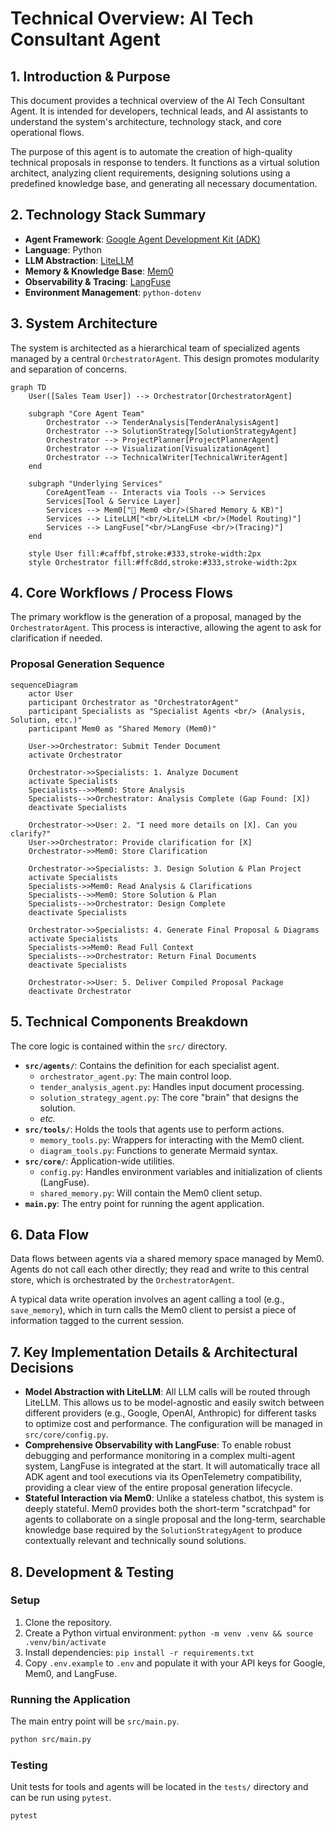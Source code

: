 # Technical Overview: AI Tech Consultant Agent

## 1. Introduction & Purpose

This document provides a technical overview of the AI Tech Consultant Agent. It is intended for developers, technical leads, and AI assistants to understand the system's architecture, technology stack, and core operational flows.

The purpose of this agent is to automate the creation of high-quality technical proposals in response to tenders. It functions as a virtual solution architect, analyzing client requirements, designing solutions using a predefined knowledge base, and generating all necessary documentation.

## 2. Technology Stack Summary

*   **Agent Framework**: [Google Agent Development Kit (ADK)](https://developers.google.com/build/agents/adk)
*   **Language**: Python
*   **LLM Abstraction**: [LiteLLM](https://litellm.ai/)
*   **Memory & Knowledge Base**: [Mem0](https://mem0.ai)
*   **Observability & Tracing**: [LangFuse](https://langfuse.com/)
*   **Environment Management**: `python-dotenv`

## 3. System Architecture

The system is architected as a hierarchical team of specialized agents managed by a central `OrchestratorAgent`. This design promotes modularity and separation of concerns.

```mermaid
graph TD
    User([Sales Team User]) --> Orchestrator[OrchestratorAgent]

    subgraph "Core Agent Team"
        Orchestrator --> TenderAnalysis[TenderAnalysisAgent]
        Orchestrator --> SolutionStrategy[SolutionStrategyAgent]
        Orchestrator --> ProjectPlanner[ProjectPlannerAgent]
        Orchestrator --> Visualization[VisualizationAgent]
        Orchestrator --> TechnicalWriter[TechnicalWriterAgent]
    end

    subgraph "Underlying Services"
        CoreAgentTeam -- Interacts via Tools --> Services
        Services[Tool & Service Layer]
        Services --> Mem0["🧠 Mem0 <br/>(Shared Memory & KB)"]
        Services --> LiteLLM["<br/>LiteLLM <br/>(Model Routing)"]
        Services --> LangFuse["<br/>LangFuse <br/>(Tracing)"]
    end

    style User fill:#caffbf,stroke:#333,stroke-width:2px
    style Orchestrator fill:#ffc8dd,stroke:#333,stroke-width:2px
```

## 4. Core Workflows / Process Flows

The primary workflow is the generation of a proposal, managed by the `OrchestratorAgent`. This process is interactive, allowing the agent to ask for clarification if needed.

### Proposal Generation Sequence

```mermaid
sequenceDiagram
    actor User
    participant Orchestrator as "OrchestratorAgent"
    participant Specialists as "Specialist Agents <br/> (Analysis, Solution, etc.)"
    participant Mem0 as "Shared Memory (Mem0)"

    User->>Orchestrator: Submit Tender Document
    activate Orchestrator

    Orchestrator->>Specialists: 1. Analyze Document
    activate Specialists
    Specialists-->>Mem0: Store Analysis
    Specialists-->>Orchestrator: Analysis Complete (Gap Found: [X])
    deactivate Specialists

    Orchestrator->>User: 2. "I need more details on [X]. Can you clarify?"
    User->>Orchestrator: Provide clarification for [X]
    Orchestrator->>Mem0: Store Clarification

    Orchestrator->>Specialists: 3. Design Solution & Plan Project
    activate Specialists
    Specialists->>Mem0: Read Analysis & Clarifications
    Specialists-->>Mem0: Store Solution & Plan
    Specialists-->>Orchestrator: Design Complete
    deactivate Specialists

    Orchestrator->>Specialists: 4. Generate Final Proposal & Diagrams
    activate Specialists
    Specialists->>Mem0: Read Full Context
    Specialists-->>Orchestrator: Return Final Documents
    deactivate Specialists

    Orchestrator->>User: 5. Deliver Compiled Proposal Package
    deactivate Orchestrator
```

## 5. Technical Components Breakdown

The core logic is contained within the `src/` directory.

*   **`src/agents/`**: Contains the definition for each specialist agent.
    *   `orchestrator_agent.py`: The main control loop.
    *   `tender_analysis_agent.py`: Handles input document processing.
    *   `solution_strategy_agent.py`: The core "brain" that designs the solution.
    *   *etc.*
*   **`src/tools/`**: Holds the tools that agents use to perform actions.
    *   `memory_tools.py`: Wrappers for interacting with the Mem0 client.
    *   `diagram_tools.py`: Functions to generate Mermaid syntax.
*   **`src/core/`**: Application-wide utilities.
    *   `config.py`: Handles environment variables and initialization of clients (LangFuse).
    *   `shared_memory.py`: Will contain the Mem0 client setup.
*   **`main.py`**: The entry point for running the agent application.

## 6. Data Flow

Data flows between agents via a shared memory space managed by Mem0. Agents do not call each other directly; they read and write to this central store, which is orchestrated by the `OrchestratorAgent`.

A typical data write operation involves an agent calling a tool (e.g., `save_memory`), which in turn calls the Mem0 client to persist a piece of information tagged to the current session.

## 7. Key Implementation Details & Architectural Decisions

*   **Model Abstraction with LiteLLM**: All LLM calls will be routed through LiteLLM. This allows us to be model-agnostic and easily switch between different providers (e.g., Google, OpenAI, Anthropic) for different tasks to optimize cost and performance. The configuration will be managed in `src/core/config.py`.
*   **Comprehensive Observability with LangFuse**: To enable robust debugging and performance monitoring in a complex multi-agent system, LangFuse is integrated at the start. It will automatically trace all ADK agent and tool executions via its OpenTelemetry compatibility, providing a clear view of the entire proposal generation lifecycle.
*   **Stateful Interaction via Mem0**: Unlike a stateless chatbot, this system is deeply stateful. Mem0 provides both the short-term "scratchpad" for agents to collaborate on a single proposal and the long-term, searchable knowledge base required by the `SolutionStrategyAgent` to produce contextually relevant and technically sound solutions.

## 8. Development & Testing

### Setup
1.  Clone the repository.
2.  Create a Python virtual environment: `python -m venv .venv && source .venv/bin/activate`
3.  Install dependencies: `pip install -r requirements.txt`
4.  Copy `.env.example` to `.env` and populate it with your API keys for Google, Mem0, and LangFuse.

### Running the Application
The main entry point will be `src/main.py`.
```bash
python src/main.py
```

### Testing
Unit tests for tools and agents will be located in the `tests/` directory and can be run using `pytest`.
```bash
pytest
``` 
